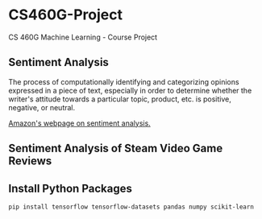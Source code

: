 # CS460G-Project
CS 460G Machine Learning - Course Project

## Sentiment Analysis

The process of computationally identifying and categorizing opinions expressed in a piece of text, especially in order to determine whether the writer's attitude towards a particular topic, product, etc. is positive, negative, or neutral.

[Amazon's webpage on sentiment analysis.](https://aws.amazon.com/what-is/sentiment-analysis/)

## Sentiment Analysis of Steam Video Game Reviews



## Install Python Packages

```bash
pip install tensorflow tensorflow-datasets pandas numpy scikit-learn
```